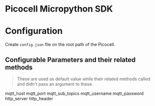 # Picocell Micropython SDK

# Configuration
Create `config.json` file on the root path of the Picocell. 

## Configurable Parameters and their related methods
> These are used as default value while their related methods called and didn't pass an argument to these.  

mqtt_host
mqtt_port
mqtt_sub_topics
mqtt_username
mqtt_password
http_server
http_header